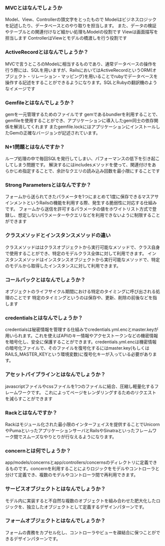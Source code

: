### MVCとはなんでしょうか
Model、View、Controllerの頭文字をとったもので
Modelはビジネスロジックを記述したり、データベースとのやり取りを担当します。
また、データの検証やテーブルとの関連付けなど細かい処理もModelの役割です
Viewは画面描写を担当します
ControllerはViewとモデルの橋渡しを行う役割です

### ActiveRecordとはなんでしょうか？
MVCで言うところのModelに相当するものであり、通常データベースの操作を行う際には、SQLを用いますが、RailsにおいてはActiveRecordというORM(オブジェクト・リレーション・マッピング)を用いることでrubyでデータベースを操作する記述をすることができるようになります。SQLとRubyの翻訳機のようなイメージです

### Gemfileとはなんでしょうか？
gemを一元管理するためのファイルです
gemであるbundlerを利用することで、gemfileを使用することができ、アプリケーションに導入したgem同士の依存関係を解消してくれます
またgemfile.lockにはアプリケーションにインストールしたGemの正確なバージョンが記述されています。

### N+1問題とはなんですか？
ループ処理の中で毎回SQLを発行してしまい、パフォーマンスの低下を引き起こしてしまう問題です。
解決するにはincludesメソッドを使って、関連付けをあらかじめ指定することで、余計なクエリの読み込み回数を最小限にすることです

### Strong Parametersとはなんですか？
フォームから送られてきたパラメータを1つにまとめて1度に保存できるマスアサインメントというRailsの機能を利用する際、発生する脆弱性に対応する仕組みです。
フォームから送信を許可するパラメータの値をホワイトリスト方式で登録し、想定しないパラメーターやクエリなどを利用できないように制限することができます

### クラスメソッドとインスタンスメソッドの違い
クラスメソッドははクラスオブジェクトから実行可能なメソッドで、クラス自身で使用することができ、特定のモデルクラス全体に対して利用できます。
インスタンスメソッドはインスタンスオブジェクトから実行可能なメソッドで、特定のモデルから取得したインスタンスに対して利用できます。

### コールバックとはなんでしょうか？
オブジェクトのライフサイクル期間における特定のタイミングに呼び出される処理のことです
特定のタイミングというのは保存や、更新、削除の前後などを指します

### credentialsとはなんでしょうか？
credentialsは秘密情報を管理する仕組みでcredentials.yml.encとmaster.keyが用いられます。これを使えばAPIのキー情報やアクセストークンなどの機密情報を暗号化し、安全に保護することができます。credentials.yml.encは機密情報の暗号化ファイルで、そのファイルを復号化するにはmaster.key(もしくはRAILS_MASTER_KEYという環境変数)に復号化キーが入っている必要があります。

### アセットパイプラインとはなんでしょうか？
javascriptファイルやcssファイルを1つのファイルに結合、圧縮し軽量化するフレームワークです。
これによってページをレンダリングするためのリクエストを減らすことができます

### Rackとはなんですか？
Rackはモジュール化された最小限のインターフェイスを提供することでUnicornやPumaといったアプリケーションサーバとRailsやSinatraといったフレームワーク間でスムーズなやりとりが行なえるようになります。

### concernとは何でしょうか？
app/models/concernsとapp/controllers/concernsのディレクトリに定義できるものです。concernを利用することによりロジックをモデルやコントローラと分けて定義でき、複数のモデルやコントローラ間で再利用できます。

### サービスオブジェクトとはなんでしょうか？
モデル内に実装すると不自然な複数のオブジェクトを組み合わせた肥大化したロジックを、独立したオブジェクトとして定義するデザインパターンです。

### フォームオブジェクトとはなんでしょうか？
フォームの責務をカプセル化し、コントローラやビューを疎結合に保つことができるデザインパターンです。
